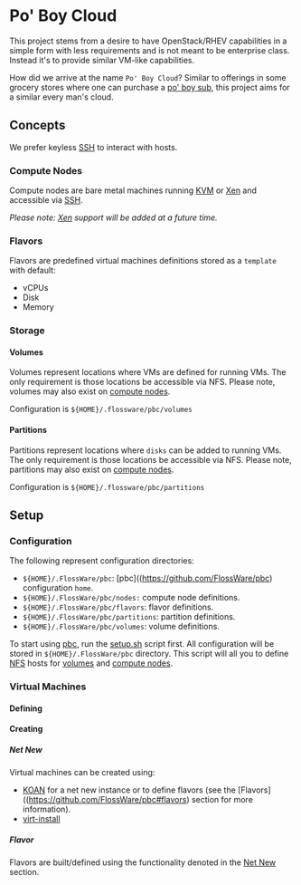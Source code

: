 # Po' Boy Cloud
This project stems from a desire to have OpenStack/RHEV capabilities in a simple form with less requirements and is not meant to be enterprise class.  Instead it's to provide similar VM-like capabilities.

How did we arrive at the name `Po' Boy Cloud`?  Similar to offerings in some grocery stores where one can purchase a [po' boy sub](https://www.delightedcooking.com/what-is-a-poboy-sandwich.htm), this project aims for a similar every man's cloud.

## Concepts
We prefer keyless [SSH](https://en.wikipedia.org/wiki/Secure_Shell) to interact with hosts.

### Compute Nodes
Compute nodes are bare metal machines running [KVM](https://en.wikipedia.org/wiki/Kernel-based_Virtual_Machine) or [Xen](https://en.wikipedia.org/wiki/Xen) and accessible via [SSH](https://en.wikipedia.org/wiki/Secure_Shell).

_Please note:  [Xen](https://en.wikipedia.org/wiki/Xen) support will be added at a future time._

### Flavors
Flavors are predefined virtual machines definitions stored as a `template` with default:
* vCPUs
* Disk
* Memory

### Storage

#### Volumes
Volumes represent locations where VMs are defined for running VMs.  The only requirement is those locations be accessible via NFS.  Please note, volumes may also exist on [compute nodes](https://github.com/FlossWare/pbc#compute-nodes).

Configuration is `${HOME}/.flossware/pbc/volumes`

#### Partitions
Partitions represent locations where `disks` can be added to running VMs.  The only requirement is those locations be accessible via NFS.  Please note, partitions may also exist on [compute nodes](https://github.com/FlossWare/pbc#compute-nodes).

Configuration is `${HOME}/.flossware/pbc/partitions`

## Setup

### Configuration

The following represent configuration directories:
* `${HOME}/.FlossWare/pbc`:  [pbc]((https://github.com/FlossWare/pbc) configuration `home`.
* `${HOME}/.FlossWare/pbc/nodes:`  compute node definitions.
* `${HOME}/.FlossWare/pbc/flavors`:  flavor definitions.
* `${HOME}/.FlossWare/pbc/partitions`:  partition definitions.
* `${HOME}/.FlossWare/pbc/volumes`:  volume definitions.

To start using [pbc](https://github.com/FlossWare/pbc), run the [setup.sh]() script first.  All configuration will be stored in `${HOME}/.FlossWare/pbc` directory.  This script will all you to define [NFS](https://en.wikipedia.org/wiki/Network_File_System) hosts for [volumes](https://github.com/FlossWare/pbc#volumes) and [compute nodes](https://github.com/FlossWare/pbc#compute-nodes).

### Virtual Machines

#### Defining

#### Creating

##### Net New
Virtual machines can be created using:
* [KOAN](https://koan.readthedocs.io/en/latest/koan.html) for a net new instance or to define flavors (see the [Flavors]((https://github.com/FlossWare/pbc#flavors) section for more information).
* [virt-install](https://linux.die.net/man/1/virt-install)

##### Flavor
Flavors are built/defined using the functionality denoted in the [Net New](https://github.com/FlossWare/pbc#net-new) section.

